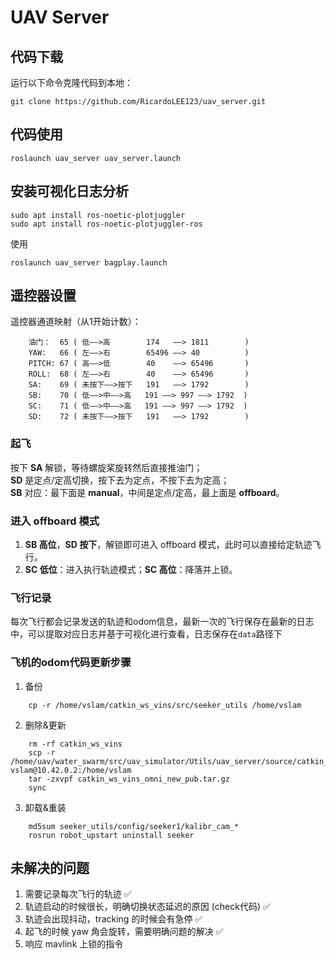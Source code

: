 # UAV Server

## 代码下载
运行以下命令克隆代码到本地：
```
git clone https://github.com/RicardoLEE123/uav_server.git
```

## 代码使用
```
roslaunch uav_server uav_server.launch
```

## 安装可视化日志分析

```
sudo apt install ros-noetic-plotjuggler
sudo apt install ros-noetic-plotjuggler-ros
```

使用
```
roslaunch uav_server bagplay.launch 
```

## 遥控器设置

遥控器通道映射（从1开始计数）：  
```
    油门：  65 ( 低——>高        174   ——> 1811        )
    YAW:   66 ( 左——>右        65496 ——> 40          )
    PITCH: 67 ( 高——>低        40    ——> 65496       )
    ROLL:  68 ( 左——>右        40    ——> 65496       )
    SA:    69 ( 未按下——>按下   191   ——> 1792        )
    SB:    70 ( 低——>中——>高   191 ——> 997 ——> 1792  )
    SC:    71 ( 低——>中——>高   191 ——> 997 ——> 1792  )
    SD:    72 ( 未按下——>按下   191   ——> 1792        )
```

### 起飞
按下 **SA** 解锁，等待螺旋桨旋转然后直接推油门；  
**SD** 是定点/定高切换，按下去为定点，不按下去为定高；  
**SB** 对应：最下面是 **manual**，中间是定点/定高，最上面是 **offboard**。

### 进入 offboard 模式
1. **SB 高位**，**SD 按下**，解锁即可进入 offboard 模式，此时可以直接给定轨迹飞行。  
2. **SC 低位**：进入执行轨迹模式；**SC 高位**：降落并上锁。

### 飞行记录
每次飞行都会记录发送的轨迹和odom信息，最新一次的飞行保存在最新的日志中，可以提取对应日志并基于可视化进行查看，日志保存在```data```路径下


### 飞机的odom代码更新步骤
1. 备份
```
    cp -r /home/vslam/catkin_ws_vins/src/seeker_utils /home/vslam
```

2. 删除&更新
```
    rm -rf catkin_ws_vins
    scp -r /home/uav/water_swarm/src/uav_simulator/Utils/uav_server/source/catkin_ws_vins_omni_new_pub.tar.gz vslam@10.42.0.2:/home/vslam
    tar -zxvpf catkin_ws_vins_omni_new_pub.tar.gz
    sync
```

3. 卸载&重装
```
    md5sum seeker_utils/config/seeker1/kalibr_cam_*
    rosrun robot_upstart uninstall seeker
```

## 未解决的问题
1. 需要记录每次飞行的轨迹 ✅  
2. 轨迹启动的时候很长，明确切换状态延迟的原因 (check代码) ✅  
3. 轨迹会出现抖动，tracking 的时候会有急停  ✅ 
4. 起飞的时候 yaw 角会旋转，需要明确问题的解决  ✅ 
5. 响应 mavlink 上锁的指令  


